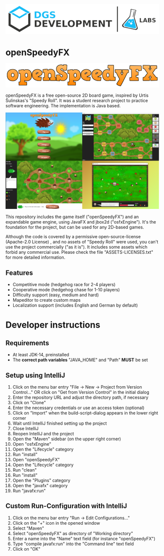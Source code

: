 ![dgsLabsLogo](https://github.com/DGS-Development/openSpeedyFX/blob/main/docs/img/dgsLabsLogo.png?raw=true)

# openSpeedyFX
![openSpeedyFxLogo](https://github.com/DGS-Development/openSpeedyFX/blob/main/docs/img/openSpeedyFXLogo.png?raw=true)

openSpeedyFX is a free open-source 2D board game, inspired by Urtis Šulinskas's "Speedy Roll". It was a student research project to practice software engineering. The implementation is Java based.

![featuresPreview](https://github.com/DGS-Development/openSpeedyFX/blob/main/docs/img/featuresPreview.png?raw=true)

This repository includes the game itself ("openSpeedyFX") and an expandable game engine, using JavaFX and jbox2d ("osfxEngine"). It's the foundation for the project, but can be used for any 2D-based games. 

Although the code is covered by a permissive open-source-license (Apache-2.0 License) , and no assets of "Speedy Roll" were used, you can't use the project commercially ("as it is"). It includes some assets which forbid any commercial use.
Please check the file "ASSETS-LICENSES.txt" for more detailed information.

## Features

* Competitive mode (hedgehog race for 2-4 players)
* Cooperative mode (hedgehog chase for 1-10 players)
* Difficulty support (easy, medium and hard)
* Mapeditor to create custom maps
* Localization support (includes English and German by default)

# Developer instructions

## Requirements
- At least JDK-14, preinstalled
- The **correct path variables** "JAVA_HOME" and "Path" **MUST** be set

## Setup using IntelliJ
1. Click on the menu bar entry "File ->  New -> Project from Version Control..." OR click on "Get from Version Control" in the initial dialog
2. Enter the repository URL and adjust the directory path, if necessary
3. Click on "Clone"
4. Enter the necessary credentials or use an access token (optional)
5. Click on "Import" when the build-script-dialog appears in the lower right corner
6. Wait until IntelliJ finished setting up the project
7. Close IntelliJ
8. Reopen IntelliJ and the project
9. Open the "Maven" sidebar (on the upper right corner)
10. Open "osfxEngine"
11. Open the "Lifecycle" category
12. Run "install"
13. Open "openSpeedyFX"
14. Open the "Lifecycle" category
15. Run "clean"
16. Run "install"
17. Open the "Plugins" category
18. Open the "javafx" category
19. Run "javafx:run"

## Custom Run-Configuration with IntelliJ
1. Click on the menu bar entry "Run -> Edit Configurations..."
2. Click on the "+" icon in the opened window
3. Select "Maven"
4. Select "openSpeedyFX" as directory of "Working directory"
5. Enter a name into the "Name" text field (for instance "openSpeedyFX")
6. Type "compile javafx:run" into the "Command line" text field
7. Click on "OK"